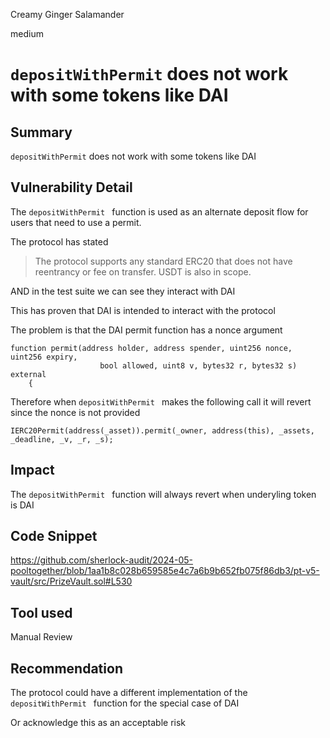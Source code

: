 Creamy Ginger Salamander

medium

# `depositWithPermit` does not work with some tokens like DAI

## Summary
`depositWithPermit` does not work with some tokens like DAI

## Vulnerability Detail
The `depositWithPermit ` function is used as an alternate deposit flow for users that need to use a permit.

The protocol has stated 
>The protocol supports any standard ERC20 that does not have reentrancy or fee on transfer. USDT is also in scope.

AND in the test suite we can see they interact with DAI

This has proven that DAI is intended to interact with the protocol

The problem is that the DAI permit function has a nonce argument 
```solidity
function permit(address holder, address spender, uint256 nonce, uint256 expiry,
                    bool allowed, uint8 v, bytes32 r, bytes32 s) external
    {
```

Therefore when `depositWithPermit ` makes the following call it will revert since the nonce is not provided

```solidity
IERC20Permit(address(_asset)).permit(_owner, address(this), _assets, _deadline, _v, _r, _s);
```


## Impact
The `depositWithPermit ` function will always revert when underyling token is DAI

## Code Snippet
https://github.com/sherlock-audit/2024-05-pooltogether/blob/1aa1b8c028b659585e4c7a6b9b652fb075f86db3/pt-v5-vault/src/PrizeVault.sol#L530

## Tool used

Manual Review

## Recommendation
The protocol could have a different implementation of the `depositWithPermit ` function for the special case of DAI

Or acknowledge this as an acceptable risk
